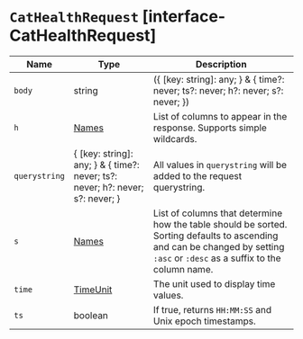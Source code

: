 # `CatHealthRequest` [interface-CatHealthRequest]

| Name | Type | Description |
| - | - | - |
| `body` | string | ({ [key: string]: any; } & { time?: never; ts?: never; h?: never; s?: never; }) | All values in `body` will be added to the request body. |
| `h` | [Names](./Names.md) | List of columns to appear in the response. Supports simple wildcards. |
| `querystring` | { [key: string]: any; } & { time?: never; ts?: never; h?: never; s?: never; } | All values in `querystring` will be added to the request querystring. |
| `s` | [Names](./Names.md) | List of columns that determine how the table should be sorted. Sorting defaults to ascending and can be changed by setting `:asc` or `:desc` as a suffix to the column name. |
| `time` | [TimeUnit](./TimeUnit.md) | The unit used to display time values. |
| `ts` | boolean | If true, returns `HH:MM:SS` and Unix epoch timestamps. |

